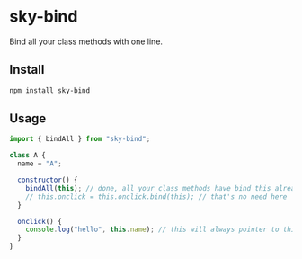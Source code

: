 # sky-bind

Bind all your class methods with one line.

## Install

```bash
npm install sky-bind
```

## Usage

```js
import { bindAll } from "sky-bind";

class A {
  name = "A";

  constructor() {
    bindAll(this); // done, all your class methods have bind this already.
    // this.onclick = this.onclick.bind(this); // that's no need here
  }

  onclick() {
    console.log("hello", this.name); // this will always pointer to this A instance
  }
}
```
